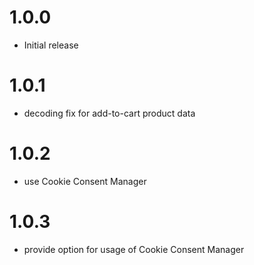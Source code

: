 # 1.0.0
- Initial release
# 1.0.1
- decoding fix for add-to-cart product data
# 1.0.2
- use Cookie Consent Manager
# 1.0.3
- provide option for usage of Cookie Consent Manager
